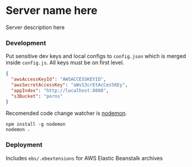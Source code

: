 # Server name here 
Server description here

### Development
Put sensitive dev keys and local configs to `config.json` which is merged inside `config.js`. All keys must be on first level.
```json
{
  "awsAccessKeyId": "AWSACCESSKEYID",
  "awsSecretAccessKey": "aWsS3crEtAcCes5KEy",
  "appIndex": "http://localhost:8080",
  "s3Bucket": "porns"
}
```
Recomended code change watcher is [nodemon](https://nodemon.io/).
```shell
npm install -g nodemon
nodemon .
```

### Deployment
Includes `ebs/.ebextensions` for AWS Elastic Beanstalk archives
